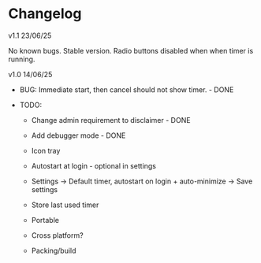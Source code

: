 # Changelog



v1.1 23/06/25

No known bugs. Stable version. Radio buttons disabled when when timer is running. 

v1.0 14/06/25
- BUG:
    Immediate start, then cancel should not show timer. - DONE

- TODO: 
    - Change admin requirement to disclaimer - DONE
    - Add debugger mode - DONE

    - Icon tray
    - Autostart at login - optional in settings
    - Settings -> Default timer, autostart on login + auto-minimize -> Save settings
    - Store last used timer
    - Portable
    - Cross platform?
    - Packing/build

